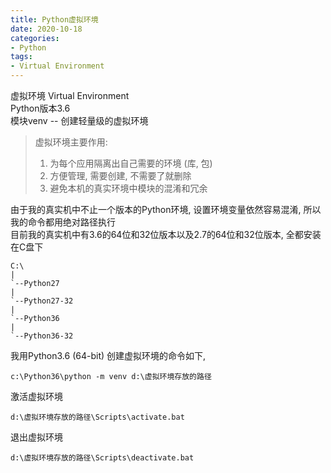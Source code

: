 ```yaml
---
title: Python虚拟环境
date: 2020-10-18
categories:
- Python
tags:
- Virtual Environment
---
```


虚拟环境 Virtual Environment<br>
Python版本3.6<br>
模块venv -- 创建轻量级的虚拟环境<br>

>虚拟环境主要作用:
>1. 为每个应用隔离出自己需要的环境 (库, 包)
>2. 方便管理, 需要创建, 不需要了就删除
>3. 避免本机的真实环境中模块的混淆和冗余

由于我的真实机中不止一个版本的Python环境, 设置环境变量依然容易混淆, 所以我的命令都用绝对路径执行<br>
目前我的真实机中有3.6的64位和32位版本以及2.7的64位和32位版本, 全都安装在C盘下<br>

```
C:\
|
`--Python27
|
`--Python27-32
|
`--Python36
|
`--Python36-32
```

我用Python3.6 (64-bit) 创建虚拟环境的命令如下,<br>
```
c:\Python36\python -m venv d:\虚拟环境存放的路径
```

激活虚拟环境<br>
```
d:\虚拟环境存放的路径\Scripts\activate.bat
```

退出虚拟环境<br>
```
d:\虚拟环境存放的路径\Scripts\deactivate.bat
```
